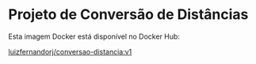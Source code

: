 # Projeto de Conversão de Distâncias

Esta imagem Docker está disponível no Docker Hub:

[luizfernandorj/conversao-distancia:v1](https://hub.docker.com/repository/docker/luizfernandorj/conversao-distancia/general)

